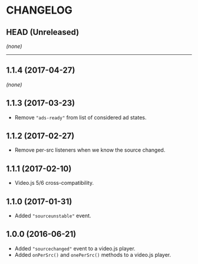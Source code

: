 CHANGELOG
=========

## HEAD (Unreleased)
_(none)_

--------------------

## 1.1.4 (2017-04-27)
_(none)_

## 1.1.3 (2017-03-23)
* Remove `"ads-ready"` from list of considered ad states.

## 1.1.2 (2017-02-27)
* Remove per-src listeners when we know the source changed.

## 1.1.1 (2017-02-10)
* Video.js 5/6 cross-compatibility.

## 1.1.0 (2017-01-31)
* Added `"sourceunstable"` event.

## 1.0.0 (2016-06-21)
* Added `"sourcechanged"` event to a video.js player.
* Added `onPerSrc()` and `onePerSrc()` methods to a video.js player.

